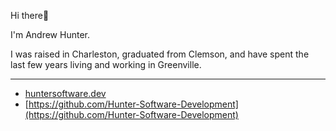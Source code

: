 Hi there👋

I'm Andrew Hunter.

I was raised in Charleston, graduated from Clemson, and have spent the last few years living and working in Greenville.

***
 - [huntersoftware.dev](https://huntersoftware.dev)
 - [https://github.com/Hunter-Software-Development](https://github.com/Hunter-Software-Development)
